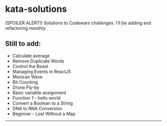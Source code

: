 # kata-solutions
(SPOILER ALERT!) Solutions to Codewars challenges. I'll be adding and refactoring monthly.
## Still to add:
 - Calculate average
 - Remove Duplicate Words
 - Control the Beast
 - Managing Events in ReactJS
 - Mexican Wave
 - Bit Counting
 - Drone Fly-by
 - Basic variable assignment
 - Function 1 - hello world
 - Convert a Boolean to a String
 - DNA to RNA Conversion
 - Beginner - Lost Without a Map
 ____
 
